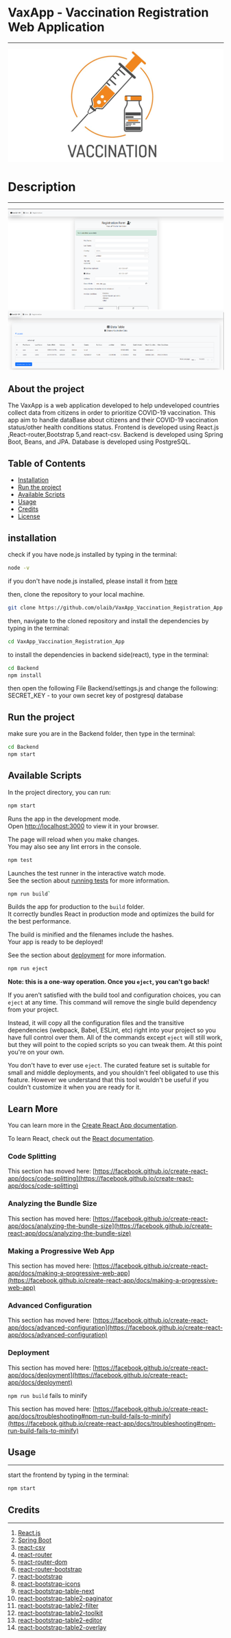 # VaxApp - Vaccination Registration Web Application

***
![LOGO](assets/images/VaxAppLogo.png)

# Description

***
![REGISTRATION](assets/images/registration.png)
![DATA](assets/images/data.png)


## About the project

The VaxApp is a web application developed to help undeveloped countries collect data from citizens in order to
prioritize COVID-19 vaccination.
This app aim to handle dataBase about citizens and their COVID-19 vaccination status/other health conditions status.
Frontend is developed using React.js ,React-router,Bootstrap 5,and react-csv.
Backend is developed using Spring Boot, Beans, and JPA.
Database is developed using PostgreSQL.

## Table of Contents

- [Installation](#installation)
- [Run the project](#run-the-project)
- [Available Scripts](#available-scripts)
- [Usage](#usage)
- [Credits](#credits)
- [License](#license)

## installation

check if you have node.js installed by typing in the terminal:

```bash
node -v
```

if you don't have node.js installed, please install it from [here](https://nodejs.org/en/download/)

then, clone the repository to your local machine.

```bash
git clone https://github.com/olaib/VaxApp_Vaccination_Registration_App
```

then, navigate to the cloned repository and install the dependencies by typing in the terminal:

```bash
cd VaxApp_Vaccination_Registration_App
```

to install the dependencies in backend side(react), type in the terminal:

```bash
cd Backend
npm install
```

then open the following File Backend/settings.js and change the following:
SECRET_KEY - to your own secret key of postgresql database

## Run the project

make sure you are in the Backend folder, then type in the terminal:

```bash
cd Backend
npm start
```

## Available Scripts

In the project directory, you can run:

 ```bash
npm start
```

Runs the app in the development mode.\
Open [http://localhost:3000](http://localhost:3000) to view it in your browser.

The page will reload when you make changes.\
You may also see any lint errors in the console.

```bash
npm test
```

Launches the test runner in the interactive watch mode.\
See the section about [running tests](https://facebook.github.io/create-react-app/docs/running-tests) for more
information.

```bash
npm run build`
```

Builds the app for production to the `build` folder.\
It correctly bundles React in production mode and optimizes the build for the best performance.

The build is minified and the filenames include the hashes.\
Your app is ready to be deployed!

See the section about [deployment](https://facebook.github.io/create-react-app/docs/deployment) for more information.

```bash 
npm run eject
```

**Note: this is a one-way operation. Once you `eject`, you can't go back!**

If you aren't satisfied with the build tool and configuration choices, you can `eject` at any time. This command will
remove the single build dependency from your project.

Instead, it will copy all the configuration files and the transitive dependencies (webpack, Babel, ESLint, etc) right
into your project so you have full control over them. All of the commands except `eject` will still work, but they will
point to the copied scripts so you can tweak them. At this point you're on your own.

You don't have to ever use `eject`. The curated feature set is suitable for small and middle deployments, and you
shouldn't feel obligated to use this feature. However we understand that this tool wouldn't be useful if you couldn't
customize it when you are ready for it.

## Learn More

You can learn more in
the [Create React App documentation](https://facebook.github.io/create-react-app/docs/getting-started).

To learn React, check out the [React documentation](https://reactjs.org/).

### Code Splitting

This section has moved
here: [https://facebook.github.io/create-react-app/docs/code-splitting](https://facebook.github.io/create-react-app/docs/code-splitting)

### Analyzing the Bundle Size

This section has moved
here: [https://facebook.github.io/create-react-app/docs/analyzing-the-bundle-size](https://facebook.github.io/create-react-app/docs/analyzing-the-bundle-size)

### Making a Progressive Web App

This section has moved
here: [https://facebook.github.io/create-react-app/docs/making-a-progressive-web-app](https://facebook.github.io/create-react-app/docs/making-a-progressive-web-app)

### Advanced Configuration

This section has moved
here: [https://facebook.github.io/create-react-app/docs/advanced-configuration](https://facebook.github.io/create-react-app/docs/advanced-configuration)

### Deployment

This section has moved
here: [https://facebook.github.io/create-react-app/docs/deployment](https://facebook.github.io/create-react-app/docs/deployment)

`npm run build` fails to minify

This section has moved
here: [https://facebook.github.io/create-react-app/docs/troubleshooting#npm-run-build-fails-to-minify](https://facebook.github.io/create-react-app/docs/troubleshooting#npm-run-build-fails-to-minify)

## Usage

___

start the frontend by typing in the terminal:

```bash
npm start
```

## Credits

___

1. [React.js](https://reactjs.org/)
2. [Spring Boot](https://spring.io/projects/spring-boot)
4. [react-csv](https://www.npmjs.com/package/react-csv)
5. [react-router](https://reactrouter.com/web/guides/quick-start)
6. [react-router-dom](https://www.npmjs.com/package/react-router-dom)
7. [react-router-bootstrap](https://www.npmjs.com/package/react-router-bootstrap)
8. [react-bootstrap](https://react-bootstrap.github.io/)
9. [react-bootstrap-icons](https://www.npmjs.com/package/react-bootstrap-icons)
10. [react-bootstrap-table-next](https://www.npmjs.com/package/react-bootstrap-table-next)
11. [react-bootstrap-table2-paginator](https://www.npmjs.com/package/react-bootstrap-table2-paginator)
12. [react-bootstrap-table2-filter](https://www.npmjs.com/package/react-bootstrap-table2-filter)
13. [react-bootstrap-table2-toolkit](https://www.npmjs.com/package/react-bootstrap-table2-toolkit)
14. [react-bootstrap-table2-editor](https://www.npmjs.com/package/react-bootstrap-table2-editor)
15. [react-bootstrap-table2-overlay](https://www.npmjs.com/package/react-bootstrap-table2-overlay)
